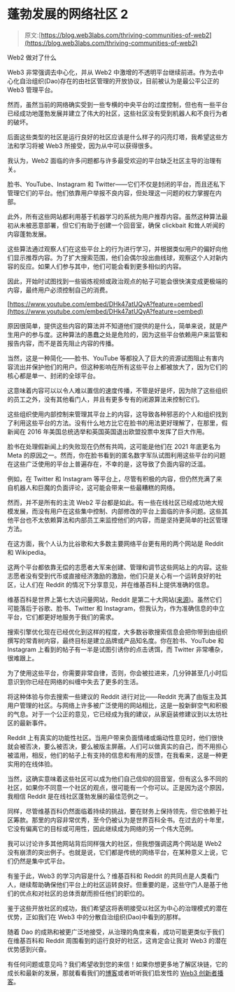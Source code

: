 # 蓬勃发展的网络社区 2

> 原文:[https://blog.web3labs.com/thriving-communities-of-web2](https://blog.web3labs.com/thriving-communities-of-web2)

Web2 做对了什么

Web3 非常强调去中心化，并从 Web2 中激增的不透明平台继续前进。作为去中心化自治组织(Dao)存在的由社区管理的开放协议，目前被认为是最公平公正的 Web3 管理平台。

然而，虽然当前的网络确实受到一些专横的中央平台的过度控制，但也有一些平台已经成功地蓬勃发展并建立了伟大的社区，这些社区没有受到机器人和不良行为者的破坏。

后面这些类型的社区是运行良好的社区应该是什么样子的闪亮灯塔，我希望这些方法和学习将被 Web3 所接受，因为从中可以获得很多。

我认为，Web2 面临的许多问题都与许多最受欢迎的平台缺乏社区主导的治理有关。

脸书、YouTube、Instagram 和 Twitter——它们不仅是封闭的平台，而且还私下管理它们的平台。他们依靠用户举报不良内容，但处理这一问题的权力掌握在内部。

此外，所有这些网站都利用基于机器学习的系统为用户推荐内容。虽然这种算法最初从未被恶意部署，但它们有助于创建一个回音室，确保 clickbait 和耸人听闻的内容蓬勃发展。

这些算法通过观察人们在这些平台上的行为进行学习，并根据类似用户的偏好向他们显示推荐内容。为了扩大搜索范围，他们会偶尔投出曲线球，观察这个人对新内容的反应。如果人们参与其中，他们可能会看到更多相似的内容。

因此，开始时试图找到一些锻炼视频或政治观点的帖子可能会很快演变成更极端的内容，最终用户必须控制自己的消费。

[https://www.youtube.com/embed/DHk47atUQyA?feature=oembed](https://www.youtube.com/embed/DHk47atUQyA?feature=oembed)

原因很简单，提供这些内容的算法并不知道他们提供的是什么，简单来说，就是产生用户的参与度。这种算法的愚蠢之处是危险的，因为这些平台依赖用户来监管和报告内容，而不是首先阻止内容的传播。

当然，这是一种简化——脸书、YouTube 等都投入了巨大的资源试图阻止有害内容流出并保护他们的用户。但这种影响在所有这些平台上都被放大了，因为它们的核心都是单一、封闭的全球平台。

这意味着内容可以以令人难以置信的速度传播，不管是好是坏，因为除了这些组织的员工之外，没有其他看门人，并且有更多专有的闭源算法来控制它们。

这些组织使用内部控制来管理其平台上的内容，这导致各种邪恶的个人和组织找到了利用这些平台的方法。没有什么地方比它在脸书的用法更好理解了，在那里，假新闻在 2016 年美国总统选举和英国英国退出欧盟投票中发挥了巨大作用。

脸书在处理假新闻上的失败现在仍然有共鸣，这可能是他们在 2021 年底更名为 Meta 的原因之一。然而，你在脸书看到的匿名数字军队试图利用这些平台的问题在这些广泛使用的平台上普遍存在，不幸的是，这导致了负面内容的泛滥。

例如，在 Twitter 和 Instagram 等平台上，尽管有积极的内容，但仍然充满了来自机器人和巨魔的负面评论，这可能会带来一些最糟糕的网络。

然而，并不是所有的主流 Web2 平台都是如此。有一些在线社区已经成功地大规模发展，而没有用户在这些集中控制、内部修改的平台上面临的许多问题。这些其他平台也不太依赖算法和内部员工来监控他们的内容，而是坚持更简单的社区管理方法。

在这方面，我个人认为比谷歌和大多数主要网络平台更有用的两个网站是 Reddit 和 Wikipedia。

这两个平台都依靠无偿的志愿者大军来创建、管理和调节这些网站上的内容。这些志愿者没有受到代币或直接经济激励的激励，他们只是关心有一个运转良好的社区，让人们在 Reddit 的情况下分享意见，并在维基百科上提供准确的信息。

维基百科是世界上第七大访问量网站，Reddit 是第二十大网站([来源](https://en.wikipedia.org/wiki/List_of_most_visited_websites))。虽然它们可能落后于谷歌、脸书、Twitter 和 Instagram，但我认为，作为准确信息的中立平台，它们都更好地服务于我们的需求。

搜索引擎优化现在已经优化到这样的程度，大多数谷歌搜索信息会把你带到由组织撰写的常青树内容，最终目标是建立品牌或产品知名度。你在脸书、YouTube 和 Instagram 上看到的帖子有一半是试图引诱你的点击诱饵，而 Twitter 非常嘈杂，很难跟上。

为了使用这些平台，你需要非常自律，否则，你会被拉进来，几分钟甚至几小时后意识到你已经在网络的纠缠中失去了更多的生活。

将这种体验与你去搜索一些建议的 Reddit 进行对比——Reddit 充满了由版主及其用户管理的社区。与网络上许多被广泛使用的网站相比，这是一股新鲜空气和积极的气息。对于一个公正的意见，它已经成为我的建议，从家庭装修建议到以太坊社区的最新事件。

Reddit 上有真实的功能性社区。当用户带来负面情绪或煽动性意见时，他们很快就会被否决，要么被否决，要么被版主屏蔽。人们可以做真实的自己，而不用担心被滥用，相反，他们的帖子上有支持的信息和有用的反馈，在我看来，这是一种更实用的在线体验。

当然，这确实意味着这些社区可以成为他们自己信仰的回音室，但有这么多不同的社区，如果你不同意一个社区的观点，很可能有一个你可以。正是因为这个原因，我相信 Reddit 是在线社区蓬勃发展的最佳范例之一。

同样，尽管维基百科仍然面临着持续的挑战，要在财务上保持领先，但它依赖于社区筹款。那里的内容非常优秀，至今仍被认为是世界百科全书。在过去的十年里，它没有偏离它的目标或可用性，因此继续成为网络的另一个伟大范例。

我可以讨论许多其他网站背后同样强大的社区，但我想强调这两个网站是 Web2 没有崩溃的突出例子。也就是说，它们都是传统的网络平台，在某种意义上说，它们仍然是集中式平台。

有鉴于此，Web3 的学习内容是什么？维基百科和 Reddit 的共同点是人类看门人，继续帮助确保他们平台上的社区运转良好。但重要的是，这些守门人是基于他们的优点和对社区的总体贡献而担任他们的职位的。

鉴于这些开放社区的成功，我们希望这将表明接受以社区为中心的治理模式的潜在优势，正如我们在 Web3 中的分散自治组织(Dao)中看到的那样。

随着 Dao 的成熟和被更广泛地接受，从治理的角度来看，成功可能更类似于我们在维基百科和 Reddit 周围看到的运行良好的社区，这肯定会让我对 Web3 的潜在优势感到兴奋。

有任何问题或意见吗？我们希望收到您的来信！如果你想更多地了解区块链，它的成长和最新的发展，那就看看我们的[博客](https://blog.web3labs.com/)或者听听我们启发性的 [Web3 创新者播客](https://podcast.web3labs.com/)。